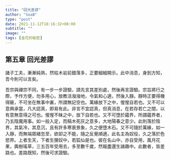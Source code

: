 ```yaml
---
title: "回光差謬"
author: "SoaB"
type: "post"
date: 2021-11-12T18:16:32+08:00
subtitle: ""
image: ""
tags: [金花的秘密]
---
```

## 第五章 回光差謬

諸子工夫，漸漸純熟，然枯木岩前錯落多，正要細細開示。此中消息，身到方知，吾今則可以言矣。
<!--more-->
吾宗與禪宗不同，有一步一步證驗，請先言其差別處，然後再言證驗。宗旨將行之際，予作方便，勿多用心，放教活潑潑地，令氣和心適，然後入靜。靜時正要得機得竅，不可坐在無事中裏，所謂無記空也。萬緣放下之中，惺惺自若也。又不可以意興承當，凡大認真，即易有此。非言不宜認真，但真消息，在若存若亡之間，以有意無意得之可也。惺惺不昧之中，放下自若也。又不可墮於蘊界，所謂蘊界者，乃五陰魔用事。如一般入定，而稿木死灰之意多，大地陽春之意少。此則落於陰界，其氣冷，其息沉，且有許多寒衰景象，久之便墮木石。又不可隨於萬緣，如一入靜，而無端眾緒忽至，欲卻之不能，隨之反覺順適，此名主為奴役，久之落於色慾界。上者生天，下者生狸奴中，若狐仙是也。彼在名山中，亦自受用，風月花果，輿樹瑤草，三五百年受用去，多至數千歲，然報盡還生諸趣中。此數者，皆差路也。差路既知，然後可求證驗。